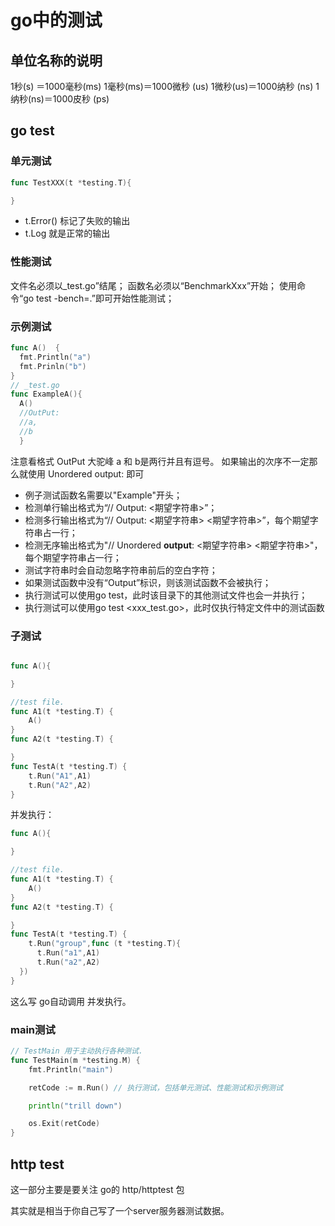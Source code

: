 # go中的测试
## 单位名称的说明
1秒(s) ＝1000毫秒(ms)
1毫秒(ms)＝1000微秒 (us)
1微秒(us)＝1000纳秒 (ns)
1纳秒(ns)＝1000皮秒 (ps)
## go test
### 单元测试
```go
func TestXXX(t *testing.T){

}
```
- t.Error() 标记了失败的输出
- t.Log 就是正常的输出
### 性能测试

文件名必须以_test.go”结尾；
函数名必须以“BenchmarkXxx”开始；
使用命令“go test -bench=.”即可开始性能测试；

### 示例测试
```go
func A()  {
  fmt.Println("a")
  fmt.Prinln("b")
}
// _test.go
func ExampleA(){
  A()
  //OutPut:
  //a,
  //b
  }
```
注意看格式 OutPut 大驼峰 a 和 b是两行并且有逗号。
如果输出的次序不一定那么就使用 Unordered output:  即可

- 例子测试函数名需要以"Example"开头；
- 检测单行输出格式为“// Output: <期望字符串>”；
- 检测多行输出格式为“// Output:  <期望字符串>  <期望字符串>”，每个期望字符串占一行；
- 检测无序输出格式为"// Unordered **output**:  <期望字符串>  <期望字符串>"，每个期望字符串占一行；
- 测试字符串时会自动忽略字符串前后的空白字符；
- 如果测试函数中没有“Output”标识，则该测试函数不会被执行；
- 执行测试可以使用go test，此时该目录下的其他测试文件也会一并执行；
- 执行测试可以使用go test <xxx_test.go>，此时仅执行特定文件中的测试函数
### 子测试
```go

func A(){

}

//test file.
func A1(t *testing.T) {
	A()
}
func A2(t *testing.T) {

}
func TestA(t *testing.T) {
	t.Run("A1",A1)
	t.Run("A2",A2)
}

```
并发执行：
```go
func A(){

}

//test file.
func A1(t *testing.T) {
	A()
}
func A2(t *testing.T) {

}
func TestA(t *testing.T) {
	t.Run("group",func (t *testing.T){
      t.Run("a1",A1)
      t.Run("a2",A2)
  })
}

```
这么写 go自动调用 并发执行。

### main测试
```go
// TestMain 用于主动执行各种测试.
func TestMain(m *testing.M) {
    fmt.Println("main")

    retCode := m.Run() // 执行测试，包括单元测试、性能测试和示例测试

    println("trill down")

    os.Exit(retCode)
}
```
## http test
这一部分主要是要关注 go的 http/httptest 包

其实就是相当于你自己写了一个server服务器测试数据。
